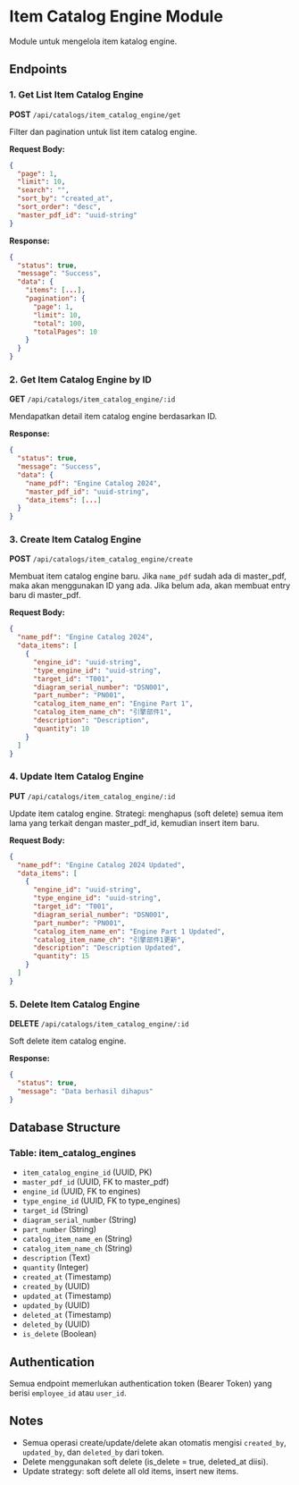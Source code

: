 # Item Catalog Engine Module

Module untuk mengelola item katalog engine.

## Endpoints

### 1. Get List Item Catalog Engine
**POST** `/api/catalogs/item_catalog_engine/get`

Filter dan pagination untuk list item catalog engine.

**Request Body:**
```json
{
  "page": 1,
  "limit": 10,
  "search": "",
  "sort_by": "created_at",
  "sort_order": "desc",
  "master_pdf_id": "uuid-string"
}
```

**Response:**
```json
{
  "status": true,
  "message": "Success",
  "data": {
    "items": [...],
    "pagination": {
      "page": 1,
      "limit": 10,
      "total": 100,
      "totalPages": 10
    }
  }
}
```

### 2. Get Item Catalog Engine by ID
**GET** `/api/catalogs/item_catalog_engine/:id`

Mendapatkan detail item catalog engine berdasarkan ID.

**Response:**
```json
{
  "status": true,
  "message": "Success",
  "data": {
    "name_pdf": "Engine Catalog 2024",
    "master_pdf_id": "uuid-string",
    "data_items": [...]
  }
}
```

### 3. Create Item Catalog Engine
**POST** `/api/catalogs/item_catalog_engine/create`

Membuat item catalog engine baru. Jika `name_pdf` sudah ada di master_pdf, maka akan menggunakan ID yang ada. Jika belum ada, akan membuat entry baru di master_pdf.

**Request Body:**
```json
{
  "name_pdf": "Engine Catalog 2024",
  "data_items": [
    {
      "engine_id": "uuid-string",
      "type_engine_id": "uuid-string",
      "target_id": "T001",
      "diagram_serial_number": "DSN001",
      "part_number": "PN001",
      "catalog_item_name_en": "Engine Part 1",
      "catalog_item_name_ch": "引擎部件1",
      "description": "Description",
      "quantity": 10
    }
  ]
}
```

### 4. Update Item Catalog Engine
**PUT** `/api/catalogs/item_catalog_engine/:id`

Update item catalog engine. Strategi: menghapus (soft delete) semua item lama yang terkait dengan master_pdf_id, kemudian insert item baru.

**Request Body:**
```json
{
  "name_pdf": "Engine Catalog 2024 Updated",
  "data_items": [
    {
      "engine_id": "uuid-string",
      "type_engine_id": "uuid-string",
      "target_id": "T001",
      "diagram_serial_number": "DSN001",
      "part_number": "PN001",
      "catalog_item_name_en": "Engine Part 1 Updated",
      "catalog_item_name_ch": "引擎部件1更新",
      "description": "Description Updated",
      "quantity": 15
    }
  ]
}
```

### 5. Delete Item Catalog Engine
**DELETE** `/api/catalogs/item_catalog_engine/:id`

Soft delete item catalog engine.

**Response:**
```json
{
  "status": true,
  "message": "Data berhasil dihapus"
}
```

## Database Structure

### Table: item_catalog_engines
- `item_catalog_engine_id` (UUID, PK)
- `master_pdf_id` (UUID, FK to master_pdf)
- `engine_id` (UUID, FK to engines)
- `type_engine_id` (UUID, FK to type_engines)
- `target_id` (String)
- `diagram_serial_number` (String)
- `part_number` (String)
- `catalog_item_name_en` (String)
- `catalog_item_name_ch` (String)
- `description` (Text)
- `quantity` (Integer)
- `created_at` (Timestamp)
- `created_by` (UUID)
- `updated_at` (Timestamp)
- `updated_by` (UUID)
- `deleted_at` (Timestamp)
- `deleted_by` (UUID)
- `is_delete` (Boolean)

## Authentication

Semua endpoint memerlukan authentication token (Bearer Token) yang berisi `employee_id` atau `user_id`.

## Notes

- Semua operasi create/update/delete akan otomatis mengisi `created_by`, `updated_by`, dan `deleted_by` dari token.
- Delete menggunakan soft delete (is_delete = true, deleted_at diisi).
- Update strategy: soft delete all old items, insert new items.

